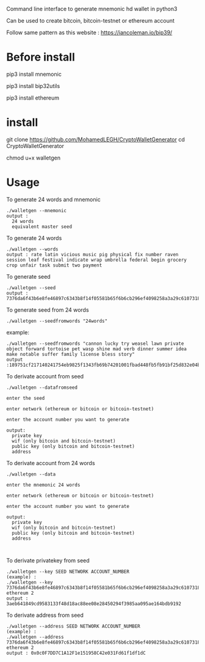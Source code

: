 Command line interface to generate mnemonic hd wallet in python3

Can be used to create bitcoin, bitcoin-testnet or ethereum account

Follow same pattern as this website : https://iancoleman.io/bip39/

# Before install
pip3 install mnemonic 

pip3 install bip32utils

pip3 install ethereum

# install

git clone https://github.com/MohamedLEGH/CryptoWalletGenerator
cd CryptoWalletGenerator

chmod u+x walletgen

# Usage

To generate 24 words and mnemonic
```
./walletgen --mnemonic 
output : 
  24 words
  equivalent master seed 
```
To generate 24 words

```
./walletgen --words
output : rate latin vicious music pig physical fix number raven session leaf festival indicate wrap umbrella federal begin grocery crop unfair task submit two payment
```

To generate seed

```
./walletgen --seed
output : 7376da6f43b6e8fe46897c6343b8f14f05581b65f6b6cb296ef4098258a3a29c61073180cc0f348b9934f6abf299c107d9ecf9215ce212f7f6fea791147d8462
```

To generate seed from 24 words

```
./walletgen --seedfromwords "24words" 
```
example:
```
./walletgen --seedfromwords "cannon lucky try weasel lawn private object forward tortoise pet wasp shine mad verb dinner summer idea make notable suffer family license bless story"
output :189751cf217140241754eb9825f1343fb69b74201001fbad448fb5fb91bf25d832e04bd8af89892cc5a87e07f61c4afe7b6fdae96b68c68d977a9253ae425801
```

To derivate account from seed
```
./walletgen --datafromseed

enter the seed

enter network (ethereum or bitcoin or bitcoin-testnet)

enter the account number you want to generate

output:
  private key
  wif (only bitcoin and bitcoin-testnet)
  public key (only bitcoin and bitcoin-testnet)
  address
```  


To derivate account from 24 words
```
./walletgen --data

enter the mnemonic 24 words

enter network (ethereum or bitcoin or bitcoin-testnet)

enter the account number you want to generate

output:
  private key
  wif (only bitcoin and bitcoin-testnet)
  public key (only bitcoin and bitcoin-testnet)
  address
  
  
```

To derivate privatekey from seed
```
./walletgen --key SEED NETWORK ACCOUNT_NUMBER
(example) :
./walletgen --key 7376da6f43b6e8fe46897c6343b8f14f05581b65f6b6cb296ef4098258a3a29c61073180cc0f348b9934f6abf299c107d9ecf9215ce212f7f6fea791147d8462 ethereum 2
output : 3aeb641849cd9583133f48d18ac88ee08e28450294f3985aa095ae164bdb9192
```

To derivate address from seed
```
./walletgen --address SEED NETWORK ACCOUNT_NUMBER
(example) :
./walletgen --address 7376da6f43b6e8fe46897c6343b8f14f05581b65f6b6cb296ef4098258a3a29c61073180cc0f348b9934f6abf299c107d9ecf9215ce212f7f6fea791147d8462 ethereum 2
output : 0x0c0F7DD7C1A12F1e151958C42e031Fd61f1df1dC
```
